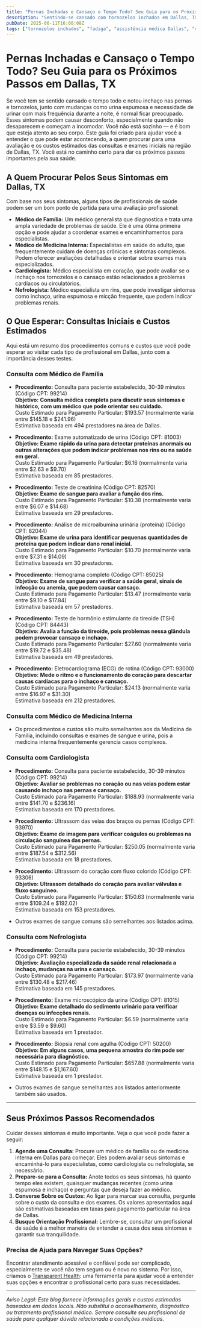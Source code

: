 ```yaml
---
title: "Pernas Inchadas e Cansaço o Tempo Todo? Seu Guia para os Próximos Passos em Dallas, TX"
description: "Sentindo-se cansado com tornozelos inchados em Dallas, TX? Saiba a quem procurar, o que esperar e os custos estimados para consultas e exames iniciais."
pubDate: 2025-06-11T16:08:08Z
tags: ["tornozelos inchados", "fadiga", "assistência médica Dallas", "custos médicos", "sintomas renais", "cardiologia", "nefrologia", "medicina interna", "medicina de família"]
---
```


# Pernas Inchadas e Cansaço o Tempo Todo? Seu Guia para os Próximos Passos em Dallas, TX

Se você tem se sentido cansado o tempo todo e notou inchaço nas pernas e tornozelos, junto com mudanças como urina espumosa e necessidade de urinar com mais frequência durante a noite, é normal ficar preocupado. Esses sintomas podem causar desconforto, especialmente quando não desaparecem e começam a incomodar. Você não está sozinho — e é bom que esteja atento ao seu corpo. Este guia foi criado para ajudar você a entender o que pode estar acontecendo, a quem procurar para uma avaliação e os custos estimados das consultas e exames iniciais na região de Dallas, TX. Você está no caminho certo para dar os próximos passos importantes pela sua saúde.

## A Quem Procurar Pelos Seus Sintomas em Dallas, TX

Com base nos seus sintomas, alguns tipos de profissionais de saúde podem ser um bom ponto de partida para uma avaliação profissional:

- **Médico de Família:** Um médico generalista que diagnostica e trata uma ampla variedade de problemas de saúde. Ele é uma ótima primeira opção e pode ajudar a coordenar exames e encaminhamentos para especialistas.
- **Médico de Medicina Interna:** Especialistas em saúde do adulto, que frequentemente cuidam de doenças crônicas e sintomas complexos. Podem oferecer avaliações detalhadas e orientar sobre exames mais especializados.
- **Cardiologista:** Médico especialista em coração, que pode avaliar se o inchaço nos tornozelos e o cansaço estão relacionados a problemas cardíacos ou circulatórios.
- **Nefrologista:** Médico especialista em rins, que pode investigar sintomas como inchaço, urina espumosa e micção frequente, que podem indicar problemas renais.

## O Que Esperar: Consultas Iniciais e Custos Estimados

Aqui está um resumo dos procedimentos comuns e custos que você pode esperar ao visitar cada tipo de profissional em Dallas, junto com a importância desses testes.

### Consulta com Médico de Família

- **Procedimento:** Consulta para paciente estabelecido, 30-39 minutos (Código CPT: 99214)  
  **Objetivo:** **Consulta médica completa para discutir seus sintomas e histórico, com um médico que pode orientar seu cuidado.**  
  Custo Estimado para Pagamento Particular: $193.57 (normalmente varia entre $145.18 e $241.96)  
  Estimativa baseada em 494 prestadores na área de Dallas.

- **Procedimento:** Exame automatizado de urina (Código CPT: 81003)  
  **Objetivo:** **Exame rápido da urina para detectar proteínas anormais ou outras alterações que podem indicar problemas nos rins ou na saúde em geral.**  
  Custo Estimado para Pagamento Particular: $6.16 (normalmente varia entre $2.63 e $9.70)  
  Estimativa baseada em 85 prestadores.

- **Procedimento:** Teste de creatinina (Código CPT: 82570)  
  **Objetivo:** **Exame de sangue para avaliar a função dos rins.**  
  Custo Estimado para Pagamento Particular: $10.38 (normalmente varia entre $6.07 e $14.68)  
  Estimativa baseada em 29 prestadores.

- **Procedimento:** Análise de microalbumina urinária (proteína) (Código CPT: 82044)  
  **Objetivo:** **Exame de urina para identificar pequenas quantidades de proteína que podem indicar dano renal inicial.**  
  Custo Estimado para Pagamento Particular: $10.70 (normalmente varia entre $7.31 e $14.09)  
  Estimativa baseada em 30 prestadores.

- **Procedimento:** Hemograma completo (Código CPT: 85025)  
  **Objetivo:** **Exame de sangue para verificar a saúde geral, sinais de infecção ou anemia, que podem causar cansaço.**  
  Custo Estimado para Pagamento Particular: $13.47 (normalmente varia entre $9.10 e $17.84)  
  Estimativa baseada em 57 prestadores.

- **Procedimento:** Teste de hormônio estimulante da tireoide (TSH) (Código CPT: 84443)  
  **Objetivo:** **Avalia a função da tireoide, pois problemas nessa glândula podem provocar cansaço e inchaço.**  
  Custo Estimado para Pagamento Particular: $27.60 (normalmente varia entre $19.72 e $35.48)  
  Estimativa baseada em 49 prestadores.

- **Procedimento:** Eletrocardiograma (ECG) de rotina (Código CPT: 93000)  
  **Objetivo:** **Mede o ritmo e o funcionamento do coração para descartar causas cardíacas para o inchaço e cansaço.**  
  Custo Estimado para Pagamento Particular: $24.13 (normalmente varia entre $16.97 e $31.30)  
  Estimativa baseada em 212 prestadores.

### Consulta com Médico de Medicina Interna

- Os procedimentos e custos são muito semelhantes aos da Medicina de Família, incluindo consultas e exames de sangue e urina, pois a medicina interna frequentemente gerencia casos complexos.

### Consulta com Cardiologista

- **Procedimento:** Consulta para paciente estabelecido, 30-39 minutos (Código CPT: 99214)  
  **Objetivo:** **Avaliar se problemas no coração ou nas veias podem estar causando inchaço nas pernas e cansaço.**  
  Custo Estimado para Pagamento Particular: $188.93 (normalmente varia entre $141.70 e $236.16)  
  Estimativa baseada em 170 prestadores.

- **Procedimento:** Ultrassom das veias dos braços ou pernas (Código CPT: 93970)  
  **Objetivo:** **Exame de imagem para verificar coágulos ou problemas na circulação sanguínea das pernas.**  
  Custo Estimado para Pagamento Particular: $250.05 (normalmente varia entre $187.54 e $312.56)  
  Estimativa baseada em 18 prestadores.

- **Procedimento:** Ultrassom do coração com fluxo colorido (Código CPT: 93306)  
  **Objetivo:** **Ultrassom detalhado do coração para avaliar válvulas e fluxo sanguíneo.**  
  Custo Estimado para Pagamento Particular: $150.63 (normalmente varia entre $109.24 e $192.02)  
  Estimativa baseada em 153 prestadores.

- Outros exames de sangue comuns são semelhantes aos listados acima.

### Consulta com Nefrologista

- **Procedimento:** Consulta para paciente estabelecido, 30-39 minutos (Código CPT: 99214)  
  **Objetivo:** **Avaliação especializada da saúde renal relacionada a inchaço, mudanças na urina e cansaço.**  
  Custo Estimado para Pagamento Particular: $173.97 (normalmente varia entre $130.48 e $217.46)  
  Estimativa baseada em 145 prestadores.

- **Procedimento:** Exame microscópico da urina (Código CPT: 81015)  
  **Objetivo:** **Exame detalhado do sedimento urinário para verificar doenças ou infecções renais.**  
  Custo Estimado para Pagamento Particular: $6.59 (normalmente varia entre $3.59 e $9.60)  
  Estimativa baseada em 1 prestador.

- **Procedimento:** Biópsia renal com agulha (Código CPT: 50200)  
  **Objetivo:** **Em alguns casos, uma pequena amostra do rim pode ser necessária para diagnóstico.**  
  Custo Estimado para Pagamento Particular: $657.88 (normalmente varia entre $148.15 e $1,167.60)  
  Estimativa baseada em 1 prestador.

- Outros exames de sangue semelhantes aos listados anteriormente também são usados.

---

## Seus Próximos Passos Recomendados

Cuidar desses sintomas é muito importante. Veja o que você pode fazer a seguir:

1. **Agende uma Consulta:** Procure um médico de família ou de medicina interna em Dallas para começar. Eles podem avaliar seus sintomas e encaminhá-lo para especialistas, como cardiologista ou nefrologista, se necessário.
2. **Prepare-se para a Consulta:** Anote todos os seus sintomas, há quanto tempo eles existem, quaisquer mudanças recentes (como urina espumosa e inchaço) e perguntas que deseja fazer ao médico.
3. **Converse Sobre os Custos:** Ao ligar para marcar sua consulta, pergunte sobre o custo da consulta e dos exames. Os valores apresentados aqui são estimativas baseadas em taxas para pagamento particular na área de Dallas.
4. **Busque Orientação Profissional:** Lembre-se, consultar um profissional de saúde é a melhor maneira de entender a causa dos seus sintomas e garantir sua tranquilidade.

### Precisa de Ajuda para Navegar Suas Opções?

Encontrar atendimento acessível e confiável pode ser complicado, especialmente se você não tem seguro ou é novo no sistema. Por isso, criamos o [Transparent Health](https://transparenthealth.ai): uma ferramenta para ajudar você a entender suas opções e encontrar o profissional certo para suas necessidades.

---

*Aviso Legal: Este blog fornece informações gerais e custos estimados baseados em dados locais. Não substitui o aconselhamento, diagnóstico ou tratamento profissional médico. Sempre consulte seu profissional de saúde para qualquer dúvida relacionada a condições médicas.*